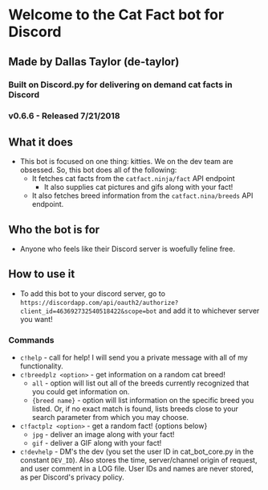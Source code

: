 # Welcome to the Cat Fact bot for Discord

## Made by Dallas Taylor (de-taylor)

### Built on Discord.py for delivering on demand cat facts in Discord

### v0.6.6 - Released 7/21/2018



## What it does

- This bot is focused on one thing: kitties. We on the dev team are obsessed. So, this bot does all of the following: 
  - It fetches cat facts from the `catfact.ninja/fact` API endpoint
    - It also supplies cat pictures and gifs along with your fact!
  - It also fetches breed information from the `catfact.nina/breeds` API endpoint.

## Who the bot is for

- Anyone who feels like their Discord server is woefully feline free.

## How to use it

- To add this bot to your discord server, go to `https://discordapp.com/api/oauth2/authorize?client_id=463692732540518422&scope=bot` and add it to whichever server you want!

### Commands

- `c!help` - call for help! I will send you a private message with all of my functionality.
- `c!breedplz <option>` - get information on a random cat breed!
  - `all` - option will list out all of the breeds currently recognized that you could get information on.
  - `{breed name}` - option will list information on the specific breed you listed. Or, if no exact match is found, lists breeds close to your search parameter from which you may choose.
- `c!factplz <option>` - get a random fact! {options below}
  - `jpg` - deliver an image along with your fact!
  - `gif` - deliver a GIF along with your fact!
- `c!devhelp` - DM's the dev (you set the user ID in cat_bot_core.py in the constant `DEV_ID`). Also stores the time, server/channel origin of request, and user comment in a LOG file. User IDs and names are never stored, as per Discord's privacy policy.
